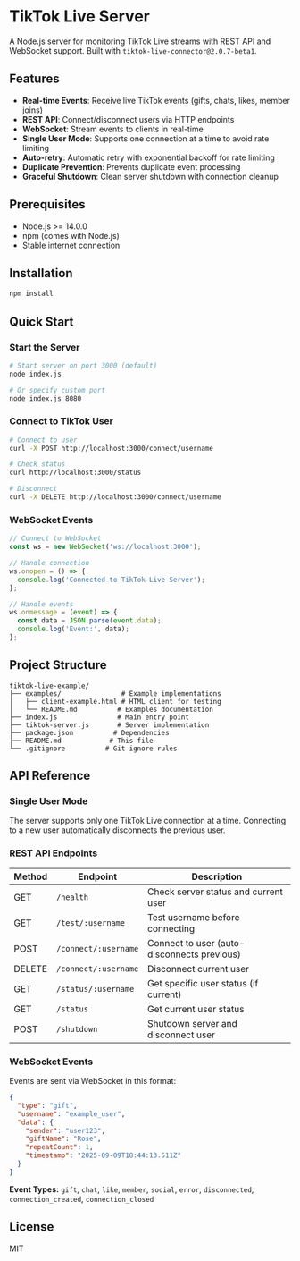 # TikTok Live Server

A Node.js server for monitoring TikTok Live streams with REST API and WebSocket support. Built with `tiktok-live-connector@2.0.7-beta1`.

## Features

- **Real-time Events**: Receive live TikTok events (gifts, chats, likes, member joins)
- **REST API**: Connect/disconnect users via HTTP endpoints
- **WebSocket**: Stream events to clients in real-time
- **Single User Mode**: Supports one connection at a time to avoid rate limiting
- **Auto-retry**: Automatic retry with exponential backoff for rate limiting
- **Duplicate Prevention**: Prevents duplicate event processing
- **Graceful Shutdown**: Clean server shutdown with connection cleanup

## Prerequisites

- Node.js >= 14.0.0
- npm (comes with Node.js)
- Stable internet connection

## Installation

```bash
npm install
```

## Quick Start

### Start the Server

```bash
# Start server on port 3000 (default)
node index.js

# Or specify custom port
node index.js 8080
```

### Connect to TikTok User

```bash
# Connect to user
curl -X POST http://localhost:3000/connect/username

# Check status
curl http://localhost:3000/status

# Disconnect
curl -X DELETE http://localhost:3000/connect/username
```

### WebSocket Events

```javascript
// Connect to WebSocket
const ws = new WebSocket('ws://localhost:3000');

// Handle connection
ws.onopen = () => {
  console.log('Connected to TikTok Live Server');
};

// Handle events
ws.onmessage = (event) => {
  const data = JSON.parse(event.data);
  console.log('Event:', data);
};
```

## Project Structure

```
tiktok-live-example/
├── examples/               # Example implementations
│   ├── client-example.html # HTML client for testing
│   └── README.md          # Examples documentation
├── index.js               # Main entry point
├── tiktok-server.js       # Server implementation
├── package.json          # Dependencies
├── README.md            # This file
└── .gitignore          # Git ignore rules
```

## API Reference

### Single User Mode

The server supports only one TikTok Live connection at a time. Connecting to a new user automatically disconnects the previous user.

### REST API Endpoints

| Method | Endpoint | Description |
|--------|----------|-------------|
| GET | `/health` | Check server status and current user |
| GET | `/test/:username` | Test username before connecting |
| POST | `/connect/:username` | Connect to user (auto-disconnects previous) |
| DELETE | `/connect/:username` | Disconnect current user |
| GET | `/status/:username` | Get specific user status (if current) |
| GET | `/status` | Get current user status |
| POST | `/shutdown` | Shutdown server and disconnect user |

### WebSocket Events

Events are sent via WebSocket in this format:

```json
{
  "type": "gift",
  "username": "example_user",
  "data": {
    "sender": "user123",
    "giftName": "Rose",
    "repeatCount": 1,
    "timestamp": "2025-09-09T18:44:13.511Z"
  }
}
```

**Event Types:** `gift`, `chat`, `like`, `member`, `social`, `error`, `disconnected`, `connection_created`, `connection_closed`

## License

MIT
